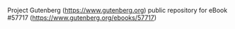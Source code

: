 Project Gutenberg (https://www.gutenberg.org) public repository for
eBook #57717 (https://www.gutenberg.org/ebooks/57717)
